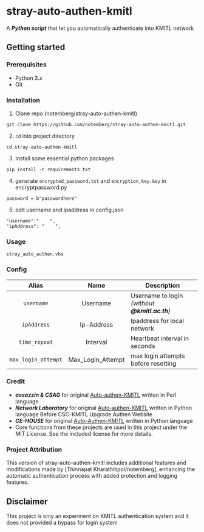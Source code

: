 # stray-auto-authen-kmitl

A **_Python script_** that let you automatically authenticate into KMITL network

## Getting started
### Prerequisites
* Python 3.x
* Git

### Installation
1. Clone repo (notemberg/stray-auto-authen-kmitl)
```
git clone https://github.com/notemberg/stray-auto-authen-kmitl.git
```
2. `cd` into project directory
```
cd stray-auto-authen-kmitl
```
3. Install some essential python packages
```
pip install -r requirements.txt
```
4. generate `encrypted_password.txt` and `encryption_key.key` in encryptpassword.py
```
password = b"passwordhere" 
```
5. edit username and ipaddress in config.json
```
"username":"    ",
"ipAddress": "    ",
```

### Usage
```
stray_auto_authen.vbs
```

### Config
| Alias | Name | Description |
|:-----:|:----:|-------------|
| `username` | Username | Username to login _(without **@kmitl.ac.th**)_ |
| `ipAddress` | Ip-Address | Ipaddress for local network |
| `time_repeat` | Interval | Heartbeat interval in seconds |
| `max_login_attempt` | Max_Login_Attempt | max login attempts before resetting |

### Credit
* **_assazzin & CSAG_** for original [Auto-authen-KMITL](https://github.com/assazzin/Auto-authen-KMITL) written in Perl language
* **_Network Laboratory_** for original [Auto-authen-KMITL](https://gitlab.com/networklab-kmitl/auto-authen-kmitl) written in Python language Before CSC-KMITL Upgrade Authen Website
* **_CE-HOUSE_** for original [Auto-Authen-KMITL](https://github.com/CE-HOUSE/Auto-Authen-KMITL) written in Python language 
* Core functions from these projects are used in this project under the MIT License. See the included license for more details.

### Project Attribution
This version of stray-auto-authen-kmitl includes additional features and modifications made by [Thinnapat Kharathitipol/notemberg], enhancing the automatic authentication process with added protection and logging features.

## Disclaimer
This project is only an experiment on KMITL authentication system and it does not provided a bypass for login system
